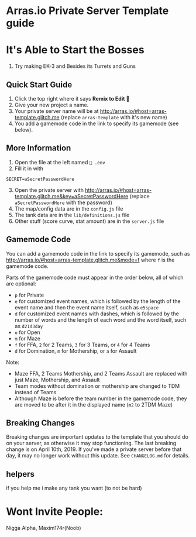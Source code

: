 # Arras.io Private Server Template guide

# It's Able to Start the Bosses
1. Try making EK-3 and Besides its Turrets and Guns


## Quick Start Guide

1. Click the top right where it says **Remix to Edit :microphone:**
2. Give your new project a name.
3. Your private server name will be at <http://arras.io/#host=arras-template.glitch.me> (replace `arras-template` with it's new name)
4. You add a gamemode code in the link to specify its gamemode (see below).

## More Information

1. Open the file at the left named `🔑 .env`
2. Fill it in with

```
SECRET=aSecretPasswordHere
```

3. Open the private server with <http://arras.io/#host=arras-template.glitch.me&key=aSecretPasswordHere> (replace `aSecretPasswordHere` with the password)
4. The map/config data are in the `config.js` file
5. The tank data are in the `lib/definitions.js` file
6. Other stuff (score curve, stat amount) are in the `server.js` file

## Gamemode Code

You can add a gamemode code in the link to specify its gamemode, such as <http://arras.io/#host=arras-template.glitch.me&mode=f> where `f` is the gamemode code.

Parts of the gamemode code must appear in the order below, all of which are optional:

- `p` for Private
- `e` for customized event names, which is followed by the length of the event name and then the event name itself, such as `e5space`
- `d` for customized event names with dashes, which is followed by the number of words and the length of each word and the word itself, such as `d21d3day`
- `o` for Open
- `m` for Maze
- `f` for FFA, `2` for 2 Teams, `3` for 3 Teams, or `4` for 4 Teams
- `d` for Domination, `m` for Mothership, or `a` for Assault

Note:

- Maze FFA, 2 Teams Mothership, and 2 Teams Assault are replaced with just Maze, Mothership, and Assault
- Team modes without domination or mothership are changed to TDM instead of Teams
- Although Maze is before the team number in the gamemode code, they are moved to be after it in the displayed name (`m2` to 2TDM Maze)

## Breaking Changes

Breaking changes are important updates to the template that you should do on your server, as otherwise it may stop functioning. The last breaking change is on April 10th, 2019. If you've made a private server before that day, it may no longer work without this update. See `CHANGELOG.md` for details.

## helpers

if you help me i make any tank you want (to not be hard)

# Wont Invite People:
Nigga Alpha, Maxim174r(Noob)
